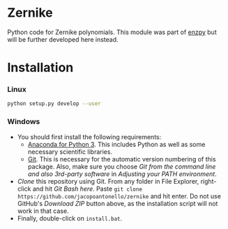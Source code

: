# Zernike

Python code for Zernike polynomials. This module was part of
[enzpy](https://github.com/jacopoantonello/enzpy) but will be further developed
here instead.

# Installation

### Linux

```bash
python setup.py develop --user
```

### Windows

- You should first install the following requirements:
    - [Anaconda for Python 3](https://www.anaconda.com/download). This includes
      Python as well as some necessary scientific libraries.
    - [Git](https://git-scm.com/download/win). This is necessary for the
      automatic version numbering of this package. Also, make sure you choose
      *Git from the command line and also 3rd-party software* in *Adjusting
      your PATH environment*.
- *Clone* this repository using Git. From any folder in File Explorer,
  right-click and hit *Git Bash here*. Paste `git clone
  https://github.com/jacopoantonello/zernike` and hit enter. Do not use
  GitHub's *Download ZIP* button above, as the installation script will not
  work in that case.
- Finally, double-click on `install.bat`.
